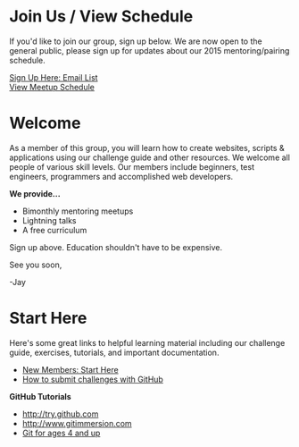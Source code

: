Join Us / View Schedule
===
If you'd like to join our group, sign up below. We are now open to the general public, please sign up for updates about our 2015 mentoring/pairing schedule.  

[Sign Up Here: Email List](https://docs.google.com/a/goodproduce.net/forms/d/11WzmAGErqLTQ6NAwtBOTVl_BOlkXdj3L-8tbzBNGb9s/viewform)  
[View Meetup Schedule](https://github.com/columbustutoringgroup/Welcome/blob/master/Schedule2015.md)  


Welcome
===

As a member of this group, you will learn how to create websites, scripts & applications using our challenge guide and other resources. We welcome all people of various skill levels. Our members include beginners, test engineers, programmers and accomplished web developers.

__We provide...__
  - Bimonthly mentoring meetups
  - Lightning talks
  - A free curriculum

Sign up above. Education shouldn't have to be expensive.

See you soon,

-Jay

Start Here
===
Here's some great links to helpful learning material including our challenge guide, exercises, tutorials, and important documentation.  

- [New Members: Start Here](https://github.com/columbustutoringgroup/Welcome/blob/master/GettingStarted.md)
- [How to submit challenges with GitHub](https://github.com/columbustutoringgroup/Welcome/blob/master/SubmittingChallenges.md)

__GitHub Tutorials__
- http://try.github.com
- http://www.gitimmersion.com
- [Git for ages 4 and up](http://www.youtube.com/watch?v=1ffBJ4sVUb4)
